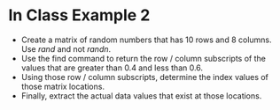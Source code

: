 # In Class Example 2

* Create a matrix of random numbers that has 10 rows and 8 columns. Use *rand* and not *randn*.
* Use the find command to return the row / column subscripts of the values that are greater than 0.4 and less than 0.6.
* Using those row / column subscripts, determine the index values of those matrix locations.
* Finally, extract the actual data values that exist at those locations.

